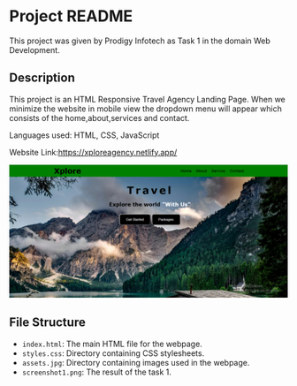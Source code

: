 
# Project README

This project was given by Prodigy Infotech as Task 1 in the domain Web Development.

## Description

This project is an HTML Responsive Travel Agency Landing Page. When we minimize the website in mobile view the dropdown menu will appear which consists of the home,about,services and contact. 

Languages used: HTML, CSS, JavaScript

Website Link:https://xploreagency.netlify.app/

<div align="center">
  <img src="./screenshot1.png" />
</div>

## File Structure

- `index.html`: The main HTML file for the webpage.
- `styles.css`: Directory containing CSS stylesheets.
- `assets.jpg`: Directory containing images used in the webpage.
- `screenshot1.png`: The result of the task 1.
